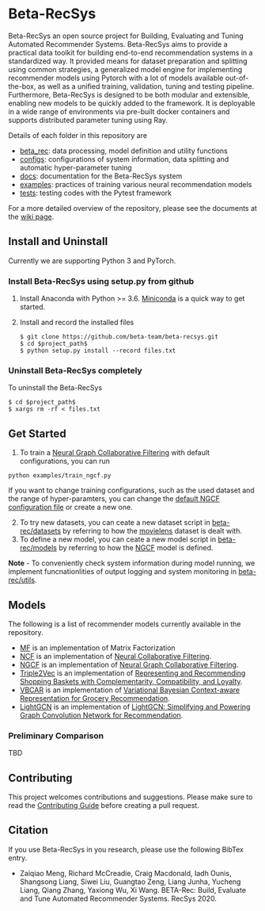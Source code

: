 # Beta-RecSys

Beta-RecSys an open source project for Building, Evaluating and Tuning Automated Recommender Systems.
Beta-RecSys aims to provide a practical data toolkit for building end-to-end recommendation systems in a standardized way.
It provided means for dataset preparation and splitting using common strategies, a generalized model engine for implementing recommender models using Pytorch with a lot of models available out-of-the-box,
as well as a unified training, validation, tuning and testing pipeline. Furthermore, Beta-RecSys is designed to be both modular and extensible, enabling new models to be quickly added to the framework.
It is deployable in a wide range of environments via pre-built docker containers and supports distributed parameter tuning using Ray.

Details of each folder in this repository are

- [beta_rec](beta_rec): data processing, model definition and utility functions
- [configs](configs): configurations of system information, data splitting and automatic hyper-parameter tuning
- [docs](docs): documentation for the Beta-RecSys system
- [examples](examples): practices of training various neural recommendation models
- [tests](tests): testing codes with the Pytest framework

For a more detailed overview of the repository, please see the documents at the [wiki page](https://beta-recsys.readthedocs.io/en/latest/).

## Install and Uninstall

Currently we are supporting Python 3 and PyTorch.

### Install Beta-RecSys using setup.py from github

1. Install Anaconda with Python >= 3.6. [Miniconda](https://conda.io/miniconda.html) is a quick way to get started.

2. Install and record the installed files

   ```
   $ git clone https://github.com/beta-team/beta-recsys.git
   $ cd $project_path$
   $ python setup.py install --record files.txt
   ```

### Uninstall Beta-RecSys completely

To uninstall the Beta-RecSys

```
$ cd $project_path$
$ xargs rm -rf < files.txt
```



## Get Started

1. To train a [Neural Graph Collaborative Filtering](https://arxiv.org/abs/1905.08108) with default configurations, you can run

```
python examples/train_ngcf.py
```

If you want to change training configurations, such as the used dataset and the range of hyper-paramters, you can change the [default NGCF configuration file](configs/ngcf_default.json) or create a new one.

2. To try new datasets, you can ceate a new dataset script in [beta-rec/datasets](beta_rec/datasets) by referring to how the [movielens](beta_rec/datasets/movielens.py) dataset is dealt with.
3. To define a new model,  you can ceate a new model script in [beta-rec/models](beta_rec/models) by referring to how the [NGCF](beta_rec/models/ngcf.py) model is defined.

**Note** - To conveniently check system information during model running, we implement funcnationlities of output logging and system monitoring in [beta-rec/utils](beta-rec/utils).

## Models

The following is a list of recommender models currently available in the repository.

- [MF](beta_rec/models/mf.py) is an implementation of Matrix Factorization
- [NCF](beta_rec/models/ncf.py) is an implementation of [Neural Collaborative Filtering](https://arxiv.org/abs/1708.05031).
- [NGCF](beta_rec/models/ngcf.py) is an implementation of [Neural Graph Collaborative Filtering](https://arxiv.org/abs/1905.08108).
- [Triple2Vec](beta_rec/models/triple2vec.py) is an implementation of [Representing and Recommending Shopping Baskets with Complementarity, Compatibility, and Loyalty](https://www.microsoft.com/en-us/research/uploads/prod/2019/01/cikm18_mwan.pdf).
- [VBCAR](beta_rec/models/vbcar.py) is an implementation of [Variational Bayesian Context-aware Representation for Grocery Recommendation](https://arxiv.org/abs/1909.07705).
- [LightGCN](beta_rec/models/lightgcn.py) is an implementation of [LightGCN: Simplifying and Powering Graph Convolution Network for Recommendation](https://arxiv.org/abs/2002.02126).

### Preliminary Comparison

TBD

## Contributing

This project welcomes contributions and suggestions. Please make sure to read the [Contributing Guide](https://github.com/beta-team/community/blob/master/Python%20Coding%20and%20Docstrings%20Style%20Guidelines.MD) before creating a pull request. 

## Citation

If you use Beta-RecSys in you research, please use the following BibTex entry.

- Zaiqiao Meng, Richard McCreadie, Craig Macdonald, Iadh Ounis, Shangsong Liang, Siwei Liu, Guangtao Zeng, Liang Junha, Yucheng Liang, Qiang Zhang, Yaxiong Wu, Xi Wang. BETA-Rec: Build, Evaluate and Tune Automated Recommender Systems. RecSys 2020.

